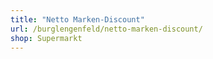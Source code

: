 ```yaml
---
title: "Netto Marken-Discount"
url: /burglengenfeld/netto-marken-discount/
shop: Supermarkt
---
```

